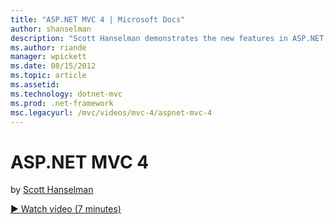 ```yaml
---
title: "ASP.NET MVC 4 | Microsoft Docs"
author: shanselman
description: "Scott Hanselman demonstrates the new features in ASP.NET MVC 4."
ms.author: riande
manager: wpickett
ms.date: 08/15/2012
ms.topic: article
ms.assetid: 
ms.technology: dotnet-mvc
ms.prod: .net-framework
msc.legacyurl: /mvc/videos/mvc-4/aspnet-mvc-4
---
```

ASP.NET MVC 4
====================
by [Scott Hanselman](https://github.com/shanselman)

[&#9654; Watch video (7 minutes)](https://channel9.msdn.com/Blogs/ASP-NET-Site-Videos/aspnet-mvc-4)